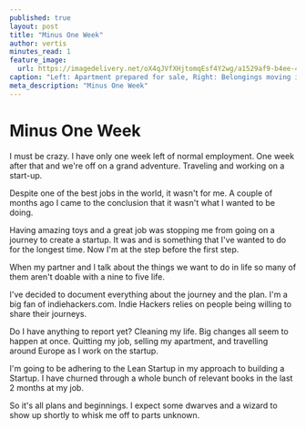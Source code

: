 ```yaml
---
published: true
layout: post
title: "Minus One Week"
author: vertis
minutes_read: 1
feature_image:
  url: https://imagedelivery.net/oX4qJVfXHjtomqEsf4Y2wg/a1529af9-b4ee-4087-1eed-51b3fdf60e00/w=800
caption: "Left: Apartment prepared for sale, Right: Belongings moving into Storage"
meta_description: "Minus One Week"
---
```

# Minus One Week

I must be crazy. I have only one week left of normal employment. One week after that and we're off on a grand adventure. Traveling and working on a start-up.

Despite one of the best jobs in the world, it wasn't for me. A couple of months ago I came to the conclusion that it wasn't what I wanted to be doing.

Having amazing toys and a great job was stopping me from going on a journey to create a startup. It was and is something that I've wanted to do for the longest time. Now I'm at the step before the first step.

When my partner and I talk about the things we want to do in life so many of them aren't doable with a nine to five life. 

I've decided to document everything about the journey and the plan. I'm a big fan of indiehackers.com. Indie Hackers relies on people being willing to share their journeys.

Do I have anything to report yet? Cleaning my life. Big changes all seem to happen at once. Quitting my job, selling my apartment, and travelling around Europe as I work on the startup.

I'm going to be adhering to the Lean Startup in my approach to building a Startup. I have churned through a whole bunch of relevant books in the last 2 months at my job.

So it's all plans and beginnings. I expect some dwarves and a wizard to show up shortly to whisk me off to parts unknown.